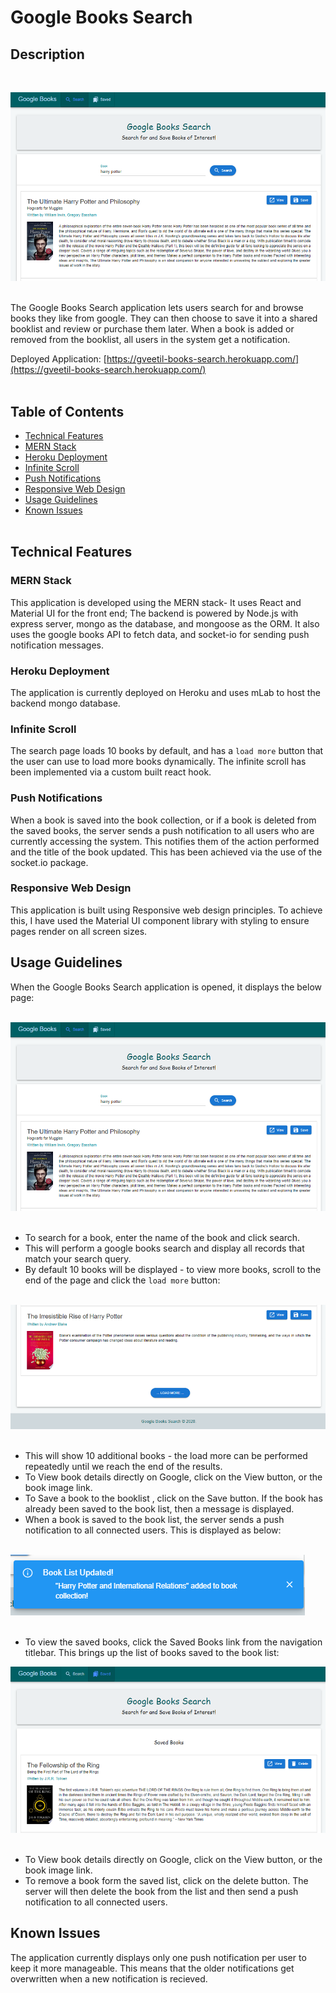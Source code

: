 # Google Books Search

## Description 
<br>

![Google Books Search](client/public/images/readme_google_books_search.png "Google Books Search")<br><br>

The Google Books Search application lets users search for and browse books they like from google. They can then choose to save it into a shared booklist and review or purchase them later. When a book is added or removed from the booklist, all users in the system get a notification. <br>

Deployed Application: [https://gveetil-books-search.herokuapp.com/](https://gveetil-books-search.herokuapp.com/)
<br><br>

## Table of Contents 

- [Technical Features](#technical-features)
 - [MERN Stack](#mern-stack)
 - [Heroku Deployment](#heroku-deployment)
 - [Infinite Scroll](#infinite-scroll)
 - [Push Notifications](push-notifications)
 - [Responsive Web Design](#responsive-web-design)
- [Usage Guidelines](#usage-guidelines)
- [Known Issues](#known-issues)
<br><br>

## Technical Features

### MERN Stack
This application is developed using the MERN stack- It uses React and Material UI for the front end; The backend is powered by Node.js with express server, mongo as the database, and mongoose as the ORM. It also uses the google books API to fetch data, and socket-io for sending push notification messages. 

### Heroku Deployment
The application is currently deployed on Heroku and uses mLab to host the backend mongo database. 

### Infinite Scroll
The search page loads 10 books by default, and has a `load more` button that the user can use to load more books dynamically. The infinite scroll has been implemented via a custom built react hook.  

### Push Notifications
When a book is saved into the book collection, or if a book is deleted from the saved books, the server sends a push notification to all users who are currently accessing the system. This notifies them of the action performed and the title of the book updated. This has been achieved via the use of the socket.io package.

### Responsive Web Design 
This application is built using Responsive web design principles. To achieve this, I have used the Material UI component library with styling to ensure pages render on all screen sizes.

## Usage Guidelines

When the Google Books Search application is opened, it displays the below page:<br><br>

![Books Search](client/public/images/readme_google_books_search.png "Books Search")<br><br>

* To search for a book, enter the name of the book and click search. 
* This will perform a google books search and display all records that match your search query.
* By default 10 books will be displayed - to view more books, scroll to the end of the page and click the `load more` button:<br><br>

![Load More Books](client/public/images/readme_infinte_scroll.png "Load More Books")<br><br>

* This will show 10 additional books - the load more can be performed repeatedly until we reach the end of the results. 
* To View book details directly on Google, click on the View button, or the book image link.
* To Save a book to the booklist , click on the Save button. If the book has already been saved to the book list, then a message is displayed.
* When a book is saved to the book list, the server sends a push notification to all connected users. This is displayed as below:<br><br>

![Push Notification](client/public/images/readme_push_notification.png "Push Notification")<br><br>

* To view the saved books, click the Saved Books link from the navigation titlebar. This brings up the list of books saved to the book list:

![Saved Books](client/public/images/readme_saved_books.png "Saved Books")<br><br>

* To View book details directly on Google, click on the View button, or the book image link.
* To remove a book form the saved list, click on the delete button. The server will then delete the book from the list and then send a push notification to all connected users.

## Known Issues

The application currently displays only one push notification per user to keep it more manageable. This means that the older notifications get overwritten when a new notification is recieved. 